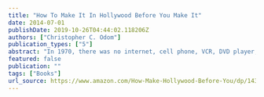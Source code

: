 ```yaml
---
title: "How To Make It In Hollywood Before You Make It"
date: 2014-07-01
publishDate: 2019-10-26T04:44:02.118206Z
authors: ["Christopher C. Odom"]
publication_types: ["5"]
abstract: "In 1970, there was no internet, cell phone, VCR, DVD player, or cable television. All of these things factor into the equation of making it in Hollywood today. A philosophy for life on the road to success, rather than a blueprint to painting by numbers, HOW TO MAKE IT IN HOLLYWOOD BEFORE YOU MAKE IT is a portrait of 10 emerging artists on the front lines of Hollywood, running the gamut from actors, writers, producers, dancers, singers and songwriters, all at different stages in their careers. The companion piece to Christopher C. Odom's Award-Winning documentary, by the same name, the book offers more true life insight on what it takes to maintain in Hollywood on the path to success, as well extras like the documentary screenplay, production notes, interviews with Odom and the original festival press kit."
featured: false
publication: ""
tags: ["Books"]
url_source: https://www.amazon.com/How-Make-Hollywood-Before-You/dp/1434895343/ref=tmm_pap_swatch_0?_encoding=UTF8&qid=&sr=
---
```

